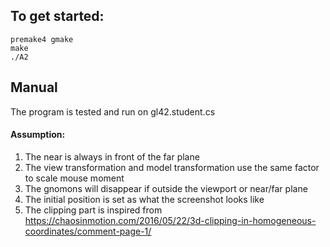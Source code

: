 ## To get started:
```
premake4 gmake
make
./A2
```

## Manual
The program is tested and run on gl42.student.cs

#### Assumption:
1. The near is always in front of the far plane
2. The view transformation and model transformation use the same factor to scale mouse moment
3. The gnomons will disappear if outside the viewport or near/far plane
4. The initial position is set as what the screenshot looks like
5. The clipping part is inspired from https://chaosinmotion.com/2016/05/22/3d-clipping-in-homogeneous-coordinates/comment-page-1/